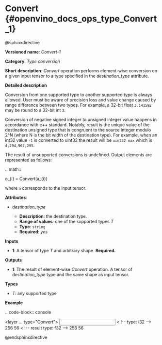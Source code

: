 # Convert {#openvino_docs_ops_type_Convert_1}

@sphinxdirective

**Versioned name**: *Convert-1*

**Category**: *Type conversion*

**Short description**: *Convert* operation performs element-wise conversion on a given input tensor to a type specified in the *destination_type* attribute.

**Detailed description**

Conversion from one supported type to another supported type is always allowed. User must be aware of precision loss and value change caused by range difference between two types. For example, a 32-bit float ``3.141592`` may be round to a 32-bit int ``3``.

Conversion of negative signed integer to unsigned integer value happens in accordance with c++ standard. Notably,  result is the unique value of the destination unsigned type that is congruent to the source integer modulo 2^N (where N is the bit width of the destination type). For example, when an int32 value ``-1`` is converted to uint32 the result will be ``uint32 max`` which is ``4,294,967,295``.

The result of unsupported conversions is undefined. Output elements are represented as follows:

.. math::
   
   o_{i} = Convert(a_{i})

where ``a`` corresponds to the input tensor.

**Attributes**:

* *destination_type*

  * **Description**: the destination type.
  * **Range of values**: one of the supported types *T*
  * **Type**: ``string``
  * **Required**: *yes*

**Inputs**

* **1**: A tensor of type *T* and arbitrary shape. **Required.**

**Outputs**

* **1**: The result of element-wise *Convert* operation. A tensor of *destination_type* type and the same shape as input tensor.

**Types**

* *T*: any supported type

**Example**

.. code-block:: console
   
   <layer ... type="Convert">
       <data destination_type="f32"/>
       <input>
           <port id="0">        < !-- type: i32 -->
               <dim>256</dim>
               <dim>56</dim>
           </port>
       </input>
       <output>
           <port id="1">        < !-- result type: f32 -->
               <dim>256</dim>
               <dim>56</dim>
           </port>
       </output>
   </layer>

@endsphinxdirective

